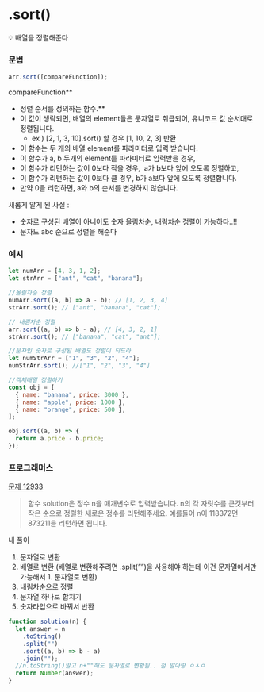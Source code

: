 # .sort()

<aside>
💡 배열을 정렬해준다

</aside>

### 문법

```javascript
arr.sort([compareFunction]);
```

compareFunction\*\*

- 정렬 순서를 정의하는 함수.\*\*
- 이 값이 생략되면, 배열의 element들은 문자열로 취급되어, 유니코드 값 순서대로 정렬됩니다.
  - ex ) [2, 1, 3, 10].sort() 할 경우 [1, 10, 2, 3] 반환
- 이 함수는 두 개의 배열 element를 파라미터로 입력 받습니다.
- 이 함수가 a, b 두개의 element를 파라미터로 입력받을 경우,
- 이 함수가 리턴하는 값이 0보다 작을 경우,  a가 b보다 앞에 오도록 정렬하고,
- 이 함수가 리턴하는 값이 0보다 클 경우, b가 a보다 앞에 오도록 정렬합니다.
- 만약 0을 리턴하면, a와 b의 순서를 변경하지 않습니다.

새롭게 알게 된 사실 :

- 숫자로 구성된 배열이 아니어도 숫자 올림차순, 내림차순 정렬이 가능하다..!!
- 문자도 abc 순으로 정렬을 해준다

### 예시

```javascript
let numArr = [4, 3, 1, 2];
let strArr = ["ant", "cat", "banana"];

//올림차순 정렬
numArr.sort((a, b) => a - b); // [1, 2, 3, 4]
strArr.sort(); // ["ant", "banana", "cat"];

// 내림차순 정렬
arr.sort((a, b) => b - a); // [4, 3, 2, 1]
strArr.sort(); // ["banana", "cat", "ant"];

//문자인 숫자로 구성된 배열도 정렬이 되드라
let numStrArr = ["1", "3", "2", "4"];
numStrArr.sort(); //["1", "2", "3", "4"]

//객체배열 정렬하기
const obj = [
  { name: "banana", price: 3000 },
  { name: "apple", price: 1000 },
  { name: "orange", price: 500 },
];

obj.sort((a, b) => {
  return a.price - b.price;
});
```

### 프로그래머스

[문제 12933](https://school.programmers.co.kr/learn/courses/30/lessons/12933)

> 함수 solution은 정수 n을 매개변수로 입력받습니다. n의 각 자릿수를 큰것부터 작은 순으로 정렬한 새로운 정수를 리턴해주세요. 예를들어 n이 118372면 873211을 리턴하면 됩니다.

내 풀이

1. 문자열로 변환
2. 배열로 변환 (배열로 변환해주려면 .split(””)을 사용해야 하는데 이건 문자열에서만 가능해서 1. 문자열로 변환)
3. 내림차순으로 정렬
4. 문자열 하나로 합치기
5. 숫자타입으로 바꿔서 반환

```javascript
function solution(n) {
  let answer = n
    .toString()
    .split("")
    .sort((a, b) => b - a)
    .join("");
  //n.toString()말고 n+""해도 문자열로 변환됨.. 첨 알아땅 ㅇㅅㅇ
  return Number(answer);
}
```
